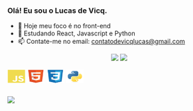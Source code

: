 ### Olá! Eu sou o Lucas de Vicq.

- 🔭 Hoje meu foco é no front-end
- 🌱 Estudando React, Javascript e Python
- 📫 Contate-me no email: contatodevicqlucas@gmail.com

<div align="center">
  <img heigh ="180em" src="https://github-readme-stats.vercel.app/api?username=lucasdvicq&show_icons=true&theme=dark&include_all_commits=true&count_private=truegithub-readme-stats.vercel.app/api"/>
  <img height="180em" src="https://github-readme-stats.vercel.app/api/top-langs/?username=lucasdvicq&layout=compact&langs_count=7&theme=dark"/>
</div>

<div style="display: inline_block"><br>
  <img align="center" alt="lucas-Js" height="30" width="40" src="https://raw.githubusercontent.com/devicons/devicon/master/icons/javascript/javascript-plain.svg">
  <img align="center" alt="lucas-HTML" height="30" width="40" src="https://raw.githubusercontent.com/devicons/devicon/master/icons/html5/html5-original.svg">
  <img align="center" alt="lucas-CSS" height="30" width="40" src="https://raw.githubusercontent.com/devicons/devicon/master/icons/css3/css3-original.svg">
  <img align="center" alt="lucas-Python" height="30" width="40" src="https://raw.githubusercontent.com/devicons/devicon/master/icons/python/python-original.svg">
  
</div>
  
  
   ##
  
<div> 
    <a href="https://www.linkedin.com/in/lucas-de-vicq" target="_blank"><img src="https://img.shields.io/badge/-LinkedIn-%230077B5?style=for-the-badge&logo=linkedin&logoColor=white" target="_blank"></a> 
  <!--   ![Snake animation](https://github.com/rafaballerini/rafaballerini/blob/output/github-contribution-grid-snake.svg) -->
</div>
